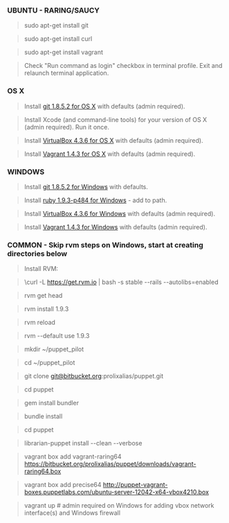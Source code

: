 ### UBUNTU - RARING/SAUCY

>sudo apt-get install git

>sudo apt-get install curl

>sudo apt-get install vagrant

>Check "Run command as login" checkbox in terminal profile. Exit and relaunch terminal application.

### OS X

>Install [git 1.8.5.2 for OS X](http://sourceforge.net/projects/git-osx-installer/files/git-1.8.5.2-intel-universal-snow-leopard.dmg/download) with defaults (admin required). 

>Install Xcode (and command-line tools) for your version of OS X (admin required). Run it once.

>Install [VirtualBox 4.3.6 for OS X](http://download.virtualbox.org/virtualbox/4.3.6/VirtualBox-4.3.6-91406-OSX.dmg) with defaults (admin required).

>Install [Vagrant 1.4.3 for OS X](https://dl.bintray.com/mitchellh/vagrant/Vagrant-1.4.3.dmg) with defaults (admin required).

### WINDOWS

>Install [git 1.8.5.2 for Windows](http://git-scm.com/download/win) with defaults.

>Install [ruby 1.9.3-p484 for Windows](http://dl.bintray.com/oneclick/rubyinstaller/rubyinstaller-1.9.3-p484.exe?direct) - add to path.

>Install [VirtualBox 4.3.6 for Windows](http://download.virtualbox.org/virtualbox/4.3.6/VirtualBox-4.3.6-91406-Win.exe) with defaults (admin required).

>Install [Vagrant 1.4.3 for Windows](https://dl.bintray.com/mitchellh/vagrant/Vagrant_1.4.3.msi) with defaults (admin required).

### COMMON - Skip rvm steps on Windows, start at creating directories below

>Install RVM:

>\curl -L https://get.rvm.io | bash -s stable --rails --autolibs=enabled

>rvm get head

>rvm install 1.9.3

>rvm reload

>rvm --default use 1.9.3

>mkdir ~/puppet_pilot

>cd ~/puppet_pilot

>git clone git@bitbucket.org:prolixalias/puppet.git

>cd puppet

>gem install bundler

>bundle install

>cd puppet

>librarian-puppet install --clean --verbose

>vagrant box add vagrant-raring64 https://bitbucket.org/prolixalias/puppet/downloads/vagrant-raring64.box

>vagrant box add precise64 http://puppet-vagrant-boxes.puppetlabs.com/ubuntu-server-12042-x64-vbox4210.box

>vagrant up  # admin required on Windows for adding vbox network interface(s) and Windows firewall


